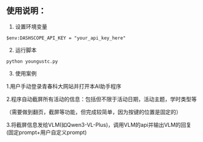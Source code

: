 ## 使用说明：
1. 设置环境变量
```
$env:DASHSCOPE_API_KEY = "your_api_key_here"
```

2. 运行脚本
```
python youngustc.py
```

3. 使用案例

1.用户手动登录青春科大网站并打开本AI助手程序

2.程序自动截屏所有活动的信息：包括但不限于活动日期，活动主题，学时类型等

（需要做到翻页，截屏等功能，但完成较简单，因为按键的位置是固定的）

3.将截屏信息发给VLM(如Qwen3-VL-Plus)，调用VLM的api并输出VLM的回复(固定prompt+用户自定义prompt)
